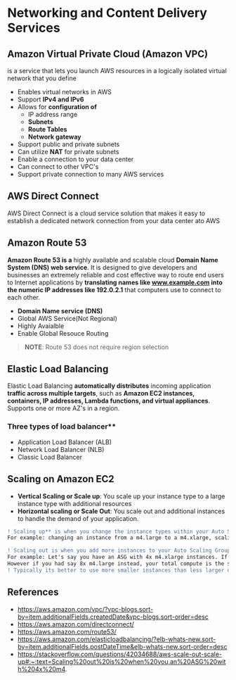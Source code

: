 # Networking and Content Delivery Services

## Amazon Virtual Private Cloud (Amazon VPC)
is a service that lets you launch AWS resources in a logically isolated virtual network that you define
* Enables virtual networks in AWS
* Support **IPv4 and IPv6**
* Allows for **configuration of**
  * IP address range
  * **Subnets**
  * **Route Tables**
  * **Network gateway**
* Support public and private subnets
* Can utilize **NAT** for private subnets
* Enable a connection to your data center
* Can connect to other VPC's
* Support private connection to many AWS services
## AWS Direct Connect
AWS Direct Connect is a cloud service solution that makes it easy to establish a dedicated network connection from your data center ato AWS

## Amazon Route 53
**Amazon Route 53 is a** highly available and scalable cloud **Domain Name System (DNS) web service**. It is designed to give developers and businesses an extremely reliable and cost effective way to route end users to Internet applications by **translating names like www.example.com into the numeric IP addresses like 192.0.2.1** that computers use to connect to each other. 
* **Domain Name service (DNS)**
* Global AWS Service(Not Regional)
* Highly Avaialble
* Enable Global Resouce Routing
> **NOTE**: Route 53 does not require region selection
## Elastic Load Balancing
Elastic Load Balancing **automatically distributes** incoming application **traffic across multiple targets**, such as **Amazon EC2 instances, containers, IP addresses, Lambda functions, and virtual appliances**. Supports one or more AZ's in a region.
### Three types of load balancer**
* Application Load Balancer (ALB)
* Network Load Balancer (NLB)
* Classic Load Balancer
## Scaling on Amazon EC2
* **Vertical Scaling or Scale up**:  You scale up your instance type to a large instance type with additional resources
* **Horizontal scaling or Scale Out**: You scale out and additional instances to handle the demand of your application.

```diff
! Scaling up** is when you change the instance types within your Auto Scaling Group to a higher type. 
For example: changing an instance from a m4.large to a m4.xlarge, scaling down is to do the reverse.

! Scaling out is when you add more instances to your Auto Scaling Group and scaling in is when you reduce the number of instances in your Auto Scaling Group.
For example: Let's say you have an ASG with 4x m4.xlarge instances. If one fails that means you lost 25% of your processing capability.
However if you had say 8x m4.large instead, your total compute is the same as 4x m4.xlarge however if 1 instance dies then you only lose 12.5% of your resources.
! Typically its better to use more smaller instances than less larger ones.
```

## References
* https://aws.amazon.com/vpc/?vpc-blogs.sort-by=item.additionalFields.createdDate&vpc-blogs.sort-order=desc
* https://aws.amazon.com/directconnect/
* https://aws.amazon.com/route53/
* https://aws.amazon.com/elasticloadbalancing/?elb-whats-new.sort-by=item.additionalFields.postDateTime&elb-whats-new.sort-order=desc
* https://stackoverflow.com/questions/42034688/aws-scale-out-scale-up#:~:text=Scaling%20out%20is%20when%20you,an%20ASG%20with%204x%20m4.
